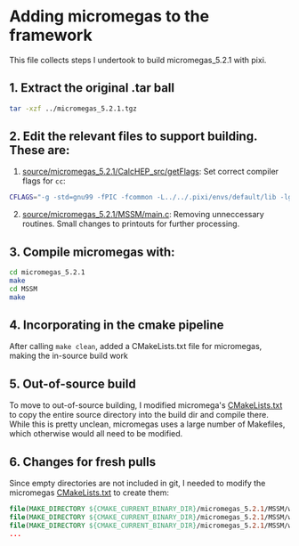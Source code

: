 # Adding micromegas to the framework

This file collects steps I undertook to build micromegas_5.2.1 with pixi.

## 1. Extract the original .tar ball
```bash
tar -xzf ../micromegas_5.2.1.tgz
```

## 2. Edit the relevant files to support building. These are:
1. [source/micromegas_5.2.1/CalcHEP_src/getFlags](../source/micromegas_5.2.1/CalcHEP_src/getFlags): Set correct compiler flags for `cc`:
```bash
CFLAGS="-g -std=gnu99 -fPIC -fcommon -L../../.pixi/envs/default/lib -lgfortran -lquadmath"` 
```

2. [source/micromegas_5.2.1/MSSM/main.c](../source/micromegas_5.2.1/MSSM/main.c): Removing unneccessary routines. Small changes to printouts for further processing.

## 3. Compile micromegas with:
```bash
cd micromegas_5.2.1
make
cd MSSM
make
```

## 4. Incorporating in the cmake pipeline

After calling `make clean`, added a CMakeLists.txt file for micromegas, making the in-source build work

## 5. Out-of-source build

To move to out-of-source building, I modified micromega's [CMakeLists.txt](../source/micromegas_5.2.1/CMakeLists.txt) to copy the entire source directory into the build dir and compile there. While this is pretty unclean, micromegas uses a large number of Makefiles, which otherwise would all need to be modified.

## 6. Changes for fresh pulls

Since empty directories are not included in git, I needed to modify the micromegas [CMakeLists.txt](../source/micromegas_5.2.1/CMakeLists.txt) to create them:
```cmake
file(MAKE_DIRECTORY ${CMAKE_CURRENT_BINARY_DIR}/micromegas_5.2.1/MSSM/work/so_generated)
file(MAKE_DIRECTORY ${CMAKE_CURRENT_BINARY_DIR}/micromegas_5.2.1/MSSM/work/results)
file(MAKE_DIRECTORY ${CMAKE_CURRENT_BINARY_DIR}/micromegas_5.2.1/MSSM/work/tmp)
...
```